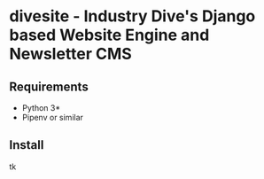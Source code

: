 # divesite - Industry Dive's Django based Website Engine and Newsletter CMS

## Requirements
* Python 3*
* Pipenv or similar

## Install

tk
